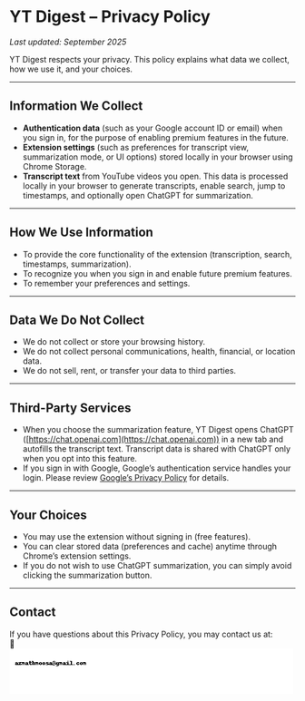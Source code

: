 # YT Digest – Privacy Policy

*Last updated: September 2025*

YT Digest respects your privacy. This policy explains what data we collect, how we use it, and your choices.

---

## Information We Collect

- **Authentication data** (such as your Google account ID or email) when you sign in, for the purpose of enabling premium features in the future.
- **Extension settings** (such as preferences for transcript view, summarization mode, or UI options) stored locally in your browser using Chrome Storage.
- **Transcript text** from YouTube videos you open. This data is processed locally in your browser to generate transcripts, enable search, jump to timestamps, and optionally open ChatGPT for summarization.

---

## How We Use Information

- To provide the core functionality of the extension (transcription, search, timestamps, summarization).
- To recognize you when you sign in and enable future premium features.
- To remember your preferences and settings.

---

## Data We Do Not Collect

- We do not collect or store your browsing history.
- We do not collect personal communications, health, financial, or location data.
- We do not sell, rent, or transfer your data to third parties.

---

## Third-Party Services

- When you choose the summarization feature, YT Digest opens ChatGPT ([https://chat.openai.com](https://chat.openai.com)) in a new tab and autofills the transcript text. Transcript data is shared with ChatGPT only when you opt into this feature.
- If you sign in with Google, Google’s authentication service handles your login. Please review [Google’s Privacy Policy](https://policies.google.com/privacy) for details.

---

## Your Choices

- You may use the extension without signing in (free features).
- You can clear stored data (preferences and cache) anytime through Chrome’s extension settings.
- If you do not wish to use ChatGPT summarization, you can simply avoid clicking the summarization button.

---

## Contact

If you have questions about this Privacy Policy, you may contact us at:\
📧 ![Email](email.png)

